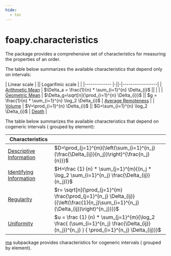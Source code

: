 ```yaml
---
hide:
  - toc
---
```

# foapy.characteristics


The package provides a comprehensive set of characteristics for measuring the properties of an order.

The table below summarizes the available characteristics that depend only on intervals:

| Linear scale | || Logarifmic scale | |
|------------- |-||-|-----------------|
| [Arithmetic Mean](/references/characteristics/arithmetic_mean/) | $\Delta_a = \frac{1}{n} * \sum_{i=1}^{n} \Delta_{i}$ || | |
| [Geometric Mean](/references/characteristics/geometric_mean/) | $\Delta_g=\sqrt[n]{\prod_{i=1}^{n} \Delta_{i}}$ || $g = \frac{1}{n} * \sum_{i=1}^{n} \log_2 \Delta_{i}$ | [Average Remoteness](/references/characteristics/average_remoteness/) |
| [Volume](/references/characteristics/volume/) | $V=\prod_{i=1}^{n} \Delta_{i}$ || $G=\sum_{i=1}^{n} \log_2 \Delta_{i}$ | [Depth](/references/characteristics/depth/) |


The table below summarizes the available characteristics that depend on cogeneric intervals ( grouped by element):

| Characteristics   |                                                                                      |
|-------------------------------|---------------------------------------------------------------------------------------------------------|
| [Descriptive Information](/references/characteristics/descriptive_information/) | $D=\prod_{j=1}^{m}{\left(\sum_{i=1}^{n_j}{\frac{\Delta_{ij}}{n_j}}\right)^{\frac{n_j}{n}}}$                          |
| [Identifying Information](/references/characteristics/identifying_information/) | $H=\frac {1} {n} * \sum_{j=1}^{m}{(n_j * \log_2 \sum_{i=1}^{n_j} \frac{\Delta_{ij}}{n_j})}$ |
| [Regularity](/references/characteristics/regularity/)                     | $r= \sqrt[n]{\prod_{j=1}^{m} \frac{\prod_{j=1}^{n_j} \Delta_{ij}}{{\left(\frac{1}{n_j}\sum_{i=1}^{n_j}{\Delta_{ij}}\right)^{n_j}}}}$  |
| [Uniformity](/references/characteristics/uniformity/)                     | $u = \frac {1} {n} * \sum_{j=1}^{m}{\log_2 \frac{ (\sum_{i=1}^{n_j} \frac{\Delta_{ij}}{n_j})^{n_j} } { \prod_{i=1}^{n_j} \Delta_{ij}}}$                            |


[ma](/references/characteristics/ma/) subpackage provides characteristics for cogeneric intervals ( grouped by element).
